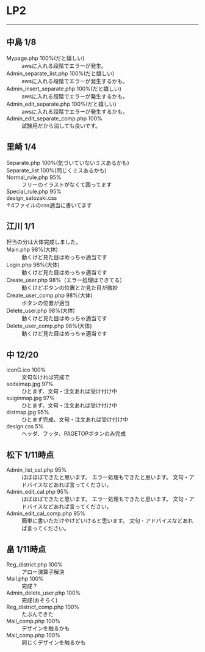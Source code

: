 # LP2
***
## 中島 1/8
<dl>
  <dt>Mypage.php 100%(だと嬉しい)</dt>
  <dd>awsに入れる段階でエラーが発生。</dd>
  <dt>Admin_separate_list.php 100%(だと嬉しい)</dt>
  <dd>awsに入れる段階でエラーが発生するかも。</dd>
  <dt>Admin_insert_separate.php 100%(だと嬉しい)</dt>
  <dd>awsに入れる段階でエラーが発生するかも。</dd>
  <dt>Admin_edit_separate.php 100%(だと嬉しい)</dt>
  <dd>awsに入れる段階でエラーが発生するかも。</dd>
  <dt>Admin_edit_separate_comp.php 100%</dt>
  <dd>試験用だから消しても良いです。</dd>
</dl>

## 里崎 1/4
<dl>
  <dt>Separate.php 100%(気づいていないミスあるかも)</dt>  
  <dt>Separate_list 100%(同じくミスあるかも)</dt>
  <dt>Normal_rule.php 95%</dt>
    <dd>フリーのイラストがなくて困ってます</dd>  
  <dt>Special_rule.php 95%</dt>
  <dt>design_satozaki.css</dt>
   ↑4ファイルのcss適当に書いてます
</dl>

## 江川 1/1
<dl>
  <dt>担当の分は大体完成しました。</dt>
  <dt>Main.php 98%(大体)</dt>
  <dd>動くけど見た目はめっちゃ適当です</dd>  
  <dt>Login.php 98%(大体)</dt>
  <dd>動くけど見た目はめっちゃ適当です</dd>
  <dt>Create_user.php 98%（エラー処理はできてる）</dt>
  <dd>動くけどボタンの位置とか見た目が微妙</dd>
  <dt>Create_user_comp.php 98%(大体)</dt>
  <dd>ボタンの位置が適当</dd>
  <dt>Delete_user.php 98%(大体)</dt>
  <dd>動くけど見た目はめっちゃ適当です</dd>  
  <dt>Delete_user_comp.php 98%(大体)</dt>
  <dd>動くけど見た目はめっちゃ適当です</dd></dl>

## 中 12/20
<dl>
  <dt>iconG.ico 100%</dt>
  <dd>文句なければ完成で</dd>
  <dt>sodaimap.jpg 97%</dt>
  <dd>ひとまず、文句・注文あれば受け付け中</dd>
  <dt>suiginmap.jpg 97%</dt>
  <dd>ひとまず、文句・注文あれば受け付け中</dd>
  <dt>distmap.jpg 95%</dt>
  <dd>ひとまず完成、文句・注文あれば受け付け中</dd>
  <dt>design.css 5%</dt>
  <dd>ヘッダ、フッタ、PAGETOPボタンのみ完成</dd>
</dl>

## 松下 1/11時点
<dl>
  <dt>Admin_list_cal.php 95%</dt>
  <dd>
    ほぼほぼできたと思います。
    エラー処理もできたと思います。
    文句・アドバイスなどあれば言ってください。
  </dd>
  <dt>Admin_edit_cal.php 95%</dt>
  <dd>
    ほぼほぼできたと思います。
    エラー処理もできたと思います。
    文句・アドバイスなどあれば言ってください。
  </dd>
  <dt>Admin_edit_cal_comp.php 95%</dt>
  <dd>
    簡単に書いただけやけどいけると思います。
    文句・アドバイスなどあれば言ってください。
  </dd>
</dl>

## 畠 1/11時点
<dl>
  <dt>Reg_district.php 100%</dt>
  <dd>アロー演算子解決</dd>
  <dt>Mail.php 100%</dt>
  <dd>完成？</dd>
  <dt>Admin_delete_user.php 100%</dt>
  <dd>完成(おそらく)</dd>
  <dt>Reg_district_comp.php 100%</dt>
  <dd>たぶんできた</dd>
  <dt>Mail_comp.php 100%</dt>
  <dd>デザインを触るかも</dd>
  <dt>Mail_comp.php 100%</dt>
  <dd>同じくデザインを触るかも</dd>
</dl>
